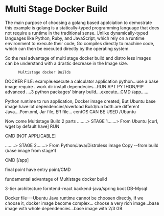 # Multi Stage Docker Build

The main purpose of choosing a golang based applciation to demostrate this example is golang is a statically-typed programming language that does not require a runtime in the traditional sense. Unlike dynamically-typed languages like Python, Ruby, and JavaScript, which rely on a runtime environment to execute their code, Go compiles directly to machine code, which can then be executed directly by the operating system.

So the real advantage of multi stage docker build and distro less images can be understand with a drastic decrease in the Image size.


          Multistage docker Builds
DOCKER FILE: example:execute a calculator application
python...use a base image
require ..work dir
install dependecies...RUN APT PYTHON/PIP
advanced ....3 python packages'
binary build....execute...CMD /app......

Python runtime to run application, Docker image created, But Ubuntu base image have lot dependencies/overload
Build/run both are different
Java....Pom.xml, Jar file, ER file...
centOS CAN BE USED /Ubuntu


Now come Multistage Build
2 parts
........> STAGE 1.......>
From Ubuntu [curl, wget by default have]
RUN

CMD [NOT APPLICABLE]


........> STAGE 2.......>
From Python/Java/Distroless image
Copy --from build (base image from stage1)

CMD [/app]

final point have entry point/CMD

fundamental advantage of Multistage docker build

3-tier architecture
forntend-react
backend-java/spring boot
DB-Mysql

Docker file---Ubuntu
Java runtime cannot be choosen directly, if we choose it, docker image become complex...
choose a very rich image...base image with whole dependencies...base image with 2/3 GB

